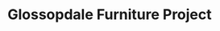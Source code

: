 ---
title: "Glossopdale Furniture Project"
url: /glossop/glossopdale-furniture-project/
shop: Möbel
---